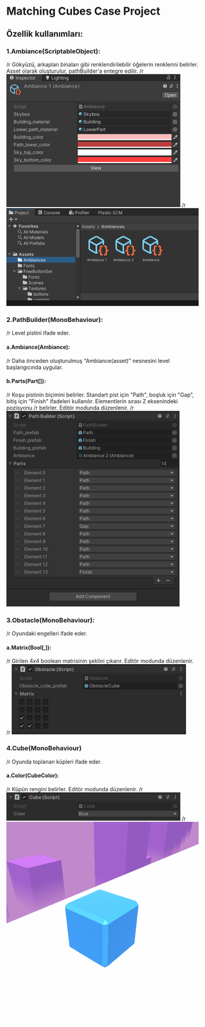 # Matching Cubes Case Project
##  Özellik kullanımları:

### 1.Ambiance(ScriptableObject):
/r Gökyüzü, arkaplan binaları gibi renklendirilebilir öğelerin renklerini belirler. Asset olarak oluşturulur, pathBuilder'a entegre edilir.
/r ![alt text](https://github.com/tahayky/matching-cubes/blob/main/docs/ambiance.png?raw=true)
/r ![alt text](https://github.com/tahayky/matching-cubes/blob/main/docs/ambiances.png?raw=true)
### 2.PathBuilder(MonoBehaviour):
/r Level pistini ifade eder.
#### a.Ambiance(Ambiance):
/r Daha önceden oluşturulmuş "Ambiance(asset)" nesnesini level başlangıcında uygular.
#### b.Parts(Part[]):
/r Koşu pistinin biçimini belirler. Standart pist için "Path", boşluk için "Gap", bitiş için "Finish" ifadeleri kullanılır. Elementlerin sırası Z eksenindeki pozisyonu /r belirler. Editör modunda düzenlenir.
/r ![alt text](https://github.com/tahayky/matching-cubes/blob/main/docs/path_builder.png?raw=true)
### 3.Obstacle(MonoBehaviour):
/r Oyundaki engelleri ifade eder.
#### a.Matrix(Bool[,]):
/r Girilen 4x4 boolean matrisinin şeklini çıkarır. Editör modunda düzenlenir.
/r ![alt text](https://github.com/tahayky/matching-cubes/blob/main/docs/obstacle.png?raw=true)
### 4.Cube(MonoBehaviour)
/r Oyunda toplanan küpleri ifade eder.
#### a.Color(CubeColor):
/r Küpün rengini belirler. Editör modunda düzenlenir.
/r ![alt text](https://github.com/tahayky/matching-cubes/blob/main/docs/cube_component.png?raw=true)
/r ![alt text](https://github.com/tahayky/matching-cubes/blob/main/docs/cube.png?raw=true)
